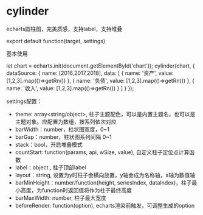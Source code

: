 # cylinder
echarts圆柱图，完美质感，支持label，支持堆叠

export default function(target, settings)

基本使用

  let chart = echarts.init(document.getElementById('chart'));
  cylinder(chart, {
      dataSource: {
        name: [2016,2017,2018],
        data: [
            {
                name: '资产',
                value: [1,2,3].map(()=>getRn())
            },
            {
                name: '负债',
                value: [1,2,3].map(()=>getRn())
            },
            {
                name: '收入',
                value: [1,2,3].map(()=>getRn())
            }
        ]
      }
  });

 settings配置：
 
 * theme: array<string/object>, 柱子主题配色，可以是内置主题名，也可以是主题对象。应配置为数组，按系列依次对应
 * barWidth：number，柱状图宽度，0~1
 * barGap：number，柱状图系列间隔 0~1
 * stack：bool，开启堆叠模式
 * countStart: function(params, api, wSize, value), 自定义柱子定位点计算函数
 * label：object , 柱子顶部label
 * layout：string, 设置为y时柱子会横向放置，y轴会成为名称轴，x轴为数值轴
 * barMinHeight：number/function(height, seriesIndex, dataIndex)，柱子最小高度，为function时返回值将作为柱子最终高度
 * barMaxWidth: number, 柱子最大宽度
 * beforeRender: function(option), echarts渲染前触发，可调整生成的option
